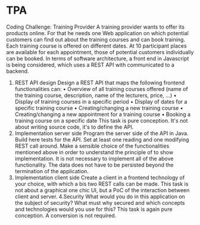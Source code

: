 # TPA
Coding Challenge:
Training Provider 
A training provider wants to offer its products online. For that he needs one
Web application on which potential customers can find out about the training courses and
can book training. Each training course is offered on different dates. At
10 participant places are available for each appointment, those of potential customers individually
can be booked.
In terms of software architecture, a front end in Javascript is being considered, which uses a
REST API with
communicated to a backend.
1. REST API design
Design a REST API that maps the following frontend functionalities
can:
• Overview of all training courses offered (name of the training course, description, name
of the lecturers, price, ...)
• Display of training courses in a specific period
• Display of dates for a specific training course
• Creating/changing a new training course
• Creating/changing a new appointment for a training course
• Booking a training course on a specific date
This task is pure conception. It's not about writing source code, it's
to define the API.
2. Implementation server side
Program the server side of the API in Java. Build here
tests for the API. Set at least one reading and one modifying REST call
around. Make a sensible choice of the functionalities mentioned above in order to understand the
principle of to show implementation. It is not necessary to implement all of the above
functionality. The data does not have to be persisted beyond the termination of the application.
3. Implementation client side
Create a client in a frontend technology of your choice, with which a bis two REST calls can be
made. This task is not about a graphical one chic UI, but a PoC of the interaction between client
and server.
4.Security
What would you do in this application on the subject of security? What must why
secured and which concepts and technologies would you use for this?
This task is again pure conception. A conversion is not required.
